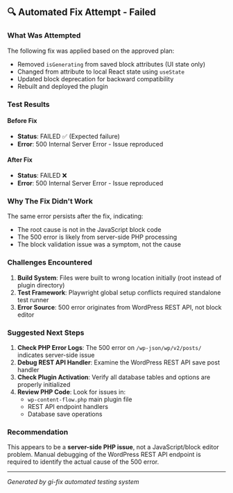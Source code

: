 ## 🔍 Automated Fix Attempt - Failed

### What Was Attempted
The following fix was applied based on the approved plan:
- Removed `isGenerating` from saved block attributes (UI state only)
- Changed from attribute to local React state using `useState`
- Updated block deprecation for backward compatibility
- Rebuilt and deployed the plugin

### Test Results
#### Before Fix
- **Status**: FAILED ✅ (Expected failure)
- **Error**: 500 Internal Server Error - Issue reproduced

#### After Fix
- **Status**: FAILED ❌
- **Error**: 500 Internal Server Error - Issue reproduced

### Why The Fix Didn't Work
The same error persists after the fix, indicating:
- The root cause is not in the JavaScript block code
- The 500 error is likely from server-side PHP processing
- The block validation issue was a symptom, not the cause

### Challenges Encountered
1. **Build System**: Files were built to wrong location initially (root instead of plugin directory)
2. **Test Framework**: Playwright global setup conflicts required standalone test runner
3. **Error Source**: 500 error originates from WordPress REST API, not block editor

### Suggested Next Steps
1. **Check PHP Error Logs**: The 500 error on `/wp-json/wp/v2/posts/` indicates server-side issue
2. **Debug REST API Handler**: Examine the WordPress REST API save post handler
3. **Check Plugin Activation**: Verify all database tables and options are properly initialized
4. **Review PHP Code**: Look for issues in:
   - `wp-content-flow.php` main plugin file
   - REST API endpoint handlers
   - Database save operations

### Recommendation
This appears to be a **server-side PHP issue**, not a JavaScript/block editor problem. Manual debugging of the WordPress REST API endpoint is required to identify the actual cause of the 500 error.

---
*Generated by gi-fix automated testing system*